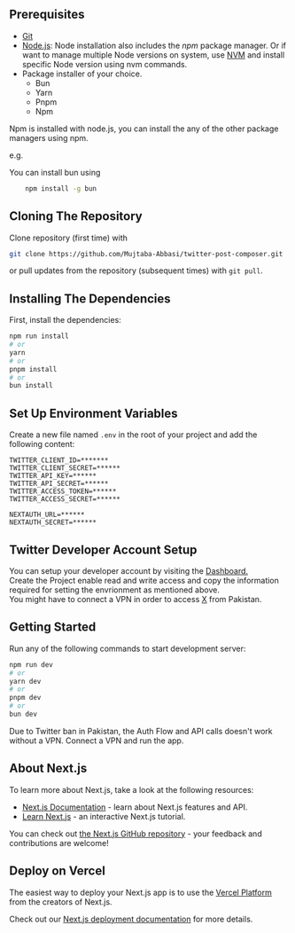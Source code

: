 ## Prerequisites

- [Git](https://git-scm.com/)
- [Node.js](https://nodejs.org/en/): Node installation also includes the _npm_ package manager. Or if want to manage multiple Node versions on system, use [NVM](https://github.com/coreybutler/nvm-windows/releases) and install specific Node version using nvm commands.
- Package installer of your choice.
  - Bun
  - Yarn
  - Pnpm
  - Npm

Npm is installed with node.js, you can install the any of the other package managers using npm.

e.g.

You can install bun using

```bash
    npm install -g bun
```

## Cloning The Repository

Clone repository (first time) with

```bash
git clone https://github.com/Mujtaba-Abbasi/twitter-post-composer.git
```

or pull updates from the repository (subsequent times) with `git pull`.

## Installing The Dependencies

First, install the dependencies:

```bash
npm run install
# or
yarn
# or
pnpm install
# or
bun install
```

## Set Up Environment Variables

Create a new file named `.env` in the root of your project and add the following content:

```env
TWITTER_CLIENT_ID=*******
TWITTER_CLIENT_SECRET=******
TWITTER_API_KEY=******
TWITTER_API_SECRET=******
TWITTER_ACCESS_TOKEN=******
TWITTER_ACCESS_SECRET=******

NEXTAUTH_URL=******
NEXTAUTH_SECRET=******
```

## Twitter Developer Account Setup

You can setup your developer account by visiting the [Dashboard.](https://developer.x.com/en/portal/dashboard) <br/>
Create the Project enable read and write access and copy the information required for setting the envrionment as mentioned above.
<br/>
You might have to connect a VPN in order to access [X](https://twitter.com) from Pakistan.

## Getting Started

Run any of the following commands to start development server:

```bash
npm run dev
# or
yarn dev
# or
pnpm dev
# or
bun dev
```

Due to Twitter ban in Pakistan, the Auth Flow and API calls doesn't work without a VPN.
Connect a VPN and run the app.

## About Next.js

To learn more about Next.js, take a look at the following resources:

- [Next.js Documentation](https://nextjs.org/docs) - learn about Next.js features and API.
- [Learn Next.js](https://nextjs.org/learn) - an interactive Next.js tutorial.

You can check out [the Next.js GitHub repository](https://github.com/vercel/next.js) - your feedback and contributions are welcome!

## Deploy on Vercel

The easiest way to deploy your Next.js app is to use the [Vercel Platform](https://vercel.com/new?utm_medium=default-template&filter=next.js&utm_source=create-next-app&utm_campaign=create-next-app-readme) from the creators of Next.js.

Check out our [Next.js deployment documentation](https://nextjs.org/docs/app/building-your-application/deploying) for more details.
